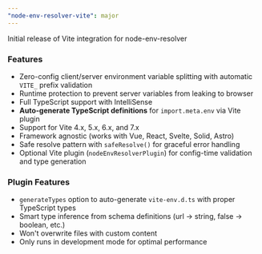 ```yaml
---
"node-env-resolver-vite": major
---
```


Initial release of Vite integration for node-env-resolver

### Features

- Zero-config client/server environment variable splitting with automatic `VITE_` prefix validation
- Runtime protection to prevent server variables from leaking to browser
- Full TypeScript support with IntelliSense
- **Auto-generate TypeScript definitions** for `import.meta.env` via Vite plugin
- Support for Vite 4.x, 5.x, 6.x, and 7.x
- Framework agnostic (works with Vue, React, Svelte, Solid, Astro)
- Safe resolve pattern with `safeResolve()` for graceful error handling
- Optional Vite plugin (`nodeEnvResolverPlugin`) for config-time validation and type generation

### Plugin Features

- `generateTypes` option to auto-generate `vite-env.d.ts` with proper TypeScript types
- Smart type inference from schema definitions (url → string, false → boolean, etc.)
- Won't overwrite files with custom content
- Only runs in development mode for optimal performance

